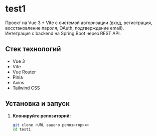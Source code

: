 # test1

Проект на Vue 3 + Vite с системой авторизации (вход, регистрация, восстановление пароля, OAuth, подтверждение email).  
Интеграция с backend на Spring Boot через REST API.

## Стек технологий

- Vue 3
- Vite
- Vue Router
- Pinia
- Axios
- Tailwind CSS

## Установка и запуск

1. **Клонируйте репозиторий:**
   ```bash
   git clone <URL вашего репозитория>
   cd test1
